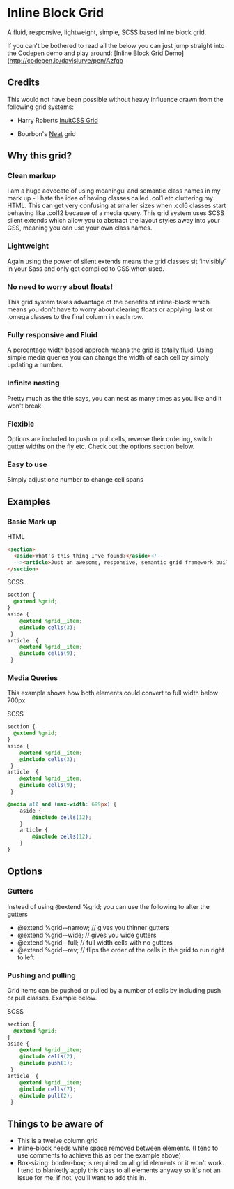 # Inline Block Grid

A fluid, responsive, lightweight, simple, SCSS based inline block grid.

If you can't be bothered to read all the below you can just jump straight into the Codepen demo and play around: [Inline Block Grid Demo](http://codepen.io/davislurve/pen/Azfqb

## Credits

This would not have been possible without heavy influence drawn from the following grid systems:

* Harry Roberts [InuitCSS Grid](https://github.com/inuitcss/objects.layout)

* Bourbon's [Neat](http://neat.bourbon.io/) grid

## Why this grid?

### Clean markup

I am a huge advocate of using meaningul and semantic class names in my mark up - I hate the idea of having classes called .col1 etc cluttering my HTML.   This can get very confusing at smaller sizes when .col6 classes start behaving like .col12 because of a media query.  This grid system uses SCSS silent extends which allow you to abstract the layout styles away into your CSS, meaning you can use your own class names.

###  Lightweight

Again using the power of silent extends means the grid classes sit ‘invisibly’ in your Sass and only get compiled to CSS when used.

###  No need to worry about floats!

This grid system takes advantage of the benefits of inline-block which means you don't have to worry about clearing floats or applying .last or .omega classes to the final column in each row.

### Fully responsive and Fluid

A percentage width based approch means the grid is totally fluid.  Using simple media queries you can change the width of each cell by simply updating a number.

### Infinite nesting

Pretty much as the title says, you can nest as many times as you like and it won't break.

### Flexible

Options are included to push or pull cells, reverse their ordering, switch gutter widths on the fly etc.  Check out the options section below.

### Easy to use

Simply adjust one number to change cell spans

## Examples

### Basic Mark up

HTML
```html
<section>
  <aside>What's this thing I've found?</aside><!--
  --><article>Just an awesome, responsive, semantic grid framework built on top of Sass</article>
</section>
```

SCSS
```scss
section {
  @extend %grid;
}
aside {
    @extend %grid__item;
    @include cells(3);
 }
article  {
    @extend %grid__item;
    @include cells(9);
 }
```

### Media Queries

This example shows how both elements could convert to full width below 700px

SCSS
```scss
section {
  @extend %grid;
}
aside {
    @extend %grid__item;
    @include cells(3);
 }
article  {
    @extend %grid__item;
    @include cells(9);
 }

@media all and (max-width: 699px) {
    aside {
        @include cells(12);
    }
    article {
        @include cells(12);
    }
}
```

## Options

### Gutters

Instead of using @extend %grid; you can use the following to alter the gutters

* @extend %grid--narrow;    // gives you thinner gutters
* @extend %grid--wide;       // gives you wide gutters
* @extend %grid--full;         // full width cells with no gutters
* @extend %grid--rev;         // flips the order of the cells in the grid to run right to left

### Pushing and pulling

Grid items can be pushed or pulled by a number of cells by including push or pull classes.  Example below.

SCSS
```scss
section {
  @extend %grid;
}
aside {
    @extend %grid__item;
    @include cells(2);
    @include push(1);
 }
article  {
    @extend %grid__item;
    @include cells(7);
    @include pull(2);
 }
```

## Things to be aware of

* This is a twelve column grid
* Inline-block needs white space removed between elements. (I tend to use comments to achieve this as per the example above)
* Box-sizing: border-box; is required on all grid elements or it won't work.  I tend to blanketly apply this class to all elements anyway so it's not an issue for me, if not, you'll want to add this in.